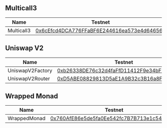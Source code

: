 ## Multicall3

| Name         | Testnet                                                                                                                                      |
| ------------ | -------------------------------------------------------------------------------------------------------------------------------------------- |
| Multicall3   | [0x6cEfcd4DCA776FFaBF6E244616ea573e4d646566](https://explorer.monad-testnet.category.xyz/address/0x6cEfcd4DCA776FFaBF6E244616ea573e4d646566) |

## Uniswap V2

| Name             | Testnet                                                                                                                                      |
| ---------------- | -------------------------------------------------------------------------------------------------------------------------------------------- |
| UniswapV2Factory | [0xb26338DE76c32d4faFfD11412F9e34bF31151fd8](https://explorer.monad-testnet.category.xyz/address/0xb26338DE76c32d4faFfD11412F9e34bF31151fd8) |
| UniswapV2Router  | [0xD5ABE08829813D5aE1A9B32c3B16a8Fba07F9506](https://explorer.monad-testnet.category.xyz/address/0xD5ABE08829813D5aE1A9B32c3B16a8Fba07F9506) |

## Wrapped Monad

| Name         | Testnet                                                                                                                                      |
| ------------ | -------------------------------------------------------------------------------------------------------------------------------------------- |
| WrappedMonad | [0x760AfE86e5de5fa0Ee542fc7B7B713e1c5425701](https://explorer.monad-testnet.category.xyz/address/0x760AfE86e5de5fa0Ee542fc7B7B713e1c5425701) |
